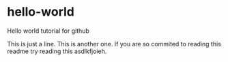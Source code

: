 # hello-world
Hello world tutorial for github

This is just a line.
This is another one.
If you are so commited  to reading this readme try reading this asdlkfjoieh.
